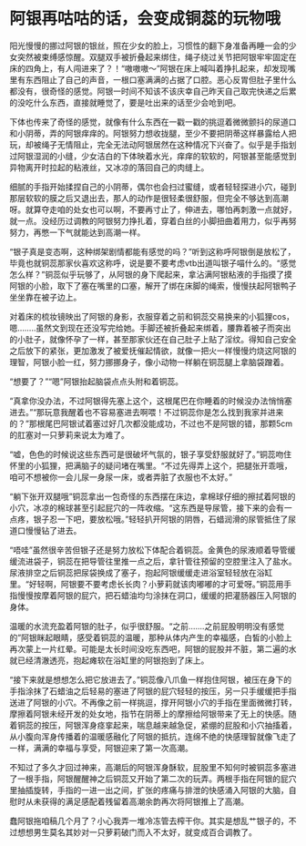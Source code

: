 # 阿银再咕咕的话，会变成铜蕊的玩物哦

阳光慢慢的挪过阿银的银丝，照在少女的脸上，习惯性的翻下身准备再睡一会的少女突然被束缚感惊醒。双腿双手被折叠起来绑住，绳子绕过关节把阿银牢牢固定在床的四角上，有人闯进来了？！“嗷嗷嗷～”阿银在床上喊叫着挣扎起来，却发现嘴里有东西阻止了自己的声音，一根口塞满满的占据了口腔。恶心反胃但肚子里什么都没有，很奇怪的感觉。阿银一时间不知该不该庆幸自己昨天自己取完快递之后累的没吃什么东西，直接就睡觉了，要是吐出来的话至少会呛到吧。

下体也传来了奇怪的感觉，就像有什么东西在一戳一戳的挑逗着微微颤抖的尿道口和小阴蒂，弄的阿银痒痒的。阿银努力想收拢腿，至少不要把阴蒂这样暴露给人把玩，却被绳子无情阻止，完全无法动阿银居然在这种情况下兴奋了。似乎是手指划过阿银湿润的小缝，少女洁白的下体映着水光，痒痒的软软的，阿银甚至能感觉到异物离开时拉起的粘液丝，又冰凉的落回自己的肉缝上。

细腻的手指开始揉捏自己的小阴蒂，偶尔也会扫过蜜缝，或者轻轻探进小穴，碰到那层软软的膜之后又退出去，那人的动作是很轻柔很舒服，但完全不够达到高潮呀。就算夺走咱的处女也可以啊，不要再寸止了，伸进去，哪怕再刺激一点就好，就一点。没经历过调教的阿银努力挣扎着，穿着白丝的小脚扭曲着用力，似乎再努努力，再憋一下气就能达到高潮一样。

“银子真是变态啊，这种绑架剧情都能有感觉的吗？”听到这称呼阿银倒是放松了，毕竟也就铜蕊那家伙喜欢这称呼，说是要不要考虑vtb出道叫银子喵什么的。“感觉怎么样？”铜蕊似乎玩够了，从阿银的身下爬起来，拿沾满阿银粘液的手指摸了摸阿银的小脸，取下了塞在嘴里的口塞，解开了绑在床脚的绳索，慢慢扶起阿银鸭子坐坐靠在被子边上。

对着床的梳妆镜映出了阿银的身影，衣服穿着之前和铜蕊交易换来的小狐狸cos，嗯……..虽然文到现在还没写完给她。手脚还被折叠起来绑着，腰靠着被子而突出的小肚子，就像怀孕了一样，甚至那家伙还在自己肚子上贴了淫纹。得知自己安全之后放下的紧张，更加激发了被爱抚催起情欲，就像一把火一样慢慢灼烧这阿银的理智，阿银小脸一红，努力挪挪身子，像小动物一样躺在铜蕊腿上拿脑袋蹭着。

“想要了？”“嗯”阿银抬起脑袋点点头附和着铜蕊。

“真拿你没办法，不过阿银得先塞上这个，这根尾巴在你睡着的时候没办法悄悄塞进去。”“那玩意我醒着也不容易塞进去啊喂！不过铜蕊你是怎么找到我家并进来的？”那根尾巴阿银试着塞过好几次都没能成功，不过也不是阿银的错，那颗5cm的肛塞对一只萝莉来说太为难了。

“嘘，色色的时候说这些东西可是很破坏气氛的，银子享受舒服就好了。”铜蕊吻住怀里的小狐狸，把满脑子的疑问堵在嘴里。“不过先得弄上这个，把腿张开乖哦，咱可不想被你一会儿尿一身尿一床，或者弄脏了衣服也不太好。”

“躺下张开双腿哦”铜蕊拿出一包奇怪的东西摆在床边，拿棉球仔细的擦拭着阿银的小穴，冰凉的棉球甚至引起屁穴的一阵收缩。“这东西是导尿管，接下来的会有一点疼，银子忍一下吧，要放松哦。”轻轻扒开阿银的阴唇，石蜡润滑的尿管抵住了尿道口慢慢钻了进去。

“唔哇”虽然很辛苦但银子还是努力放松下体配合着铜蕊。金黄色的尿液顺着导管缓缓流进袋子，铜蕊在把导管往里推一点之后，拿针管往预留的空腔里注入了盐水。尿液排空之后铜蕊把尿袋换成了塞子，抱起阿银缓缓走进浴室轻轻放在浴缸里。“好轻啊，阿银要不要考虑长长肉？小萝莉就该肉嘟嘟的才可爱呀。”铜蕊用手指慢慢按摩着阿银的屁穴，把石蜡油均匀涂抹在洞口，缓缓的把灌肠器压入阿银的身体。

温暖的水流充盈着阿银的肚子，似乎很舒服。“之前…….之前屁股明明没有感觉的”阿银眯起眼睛，感受着铜蕊的温暖，那种从体内产生的幸福感，白皙的小脸上再次蒙上一片红晕。可能是太长时间没吃东西吧，阿银的屁股并不脏，第二遍的水就已经清澈透亮，抱起瘫软在浴缸里的阿银抱到了床上。

“接下来就是想想怎么把它放进去了。”铜蕊像八爪鱼一样抱住阿银，被压在身下的手指涂抹了石蜡油之后轻易的塞进了阿银的屁穴轻轻的按压，另一只手缓缓把手指送进了阿银的小穴。不再像之前一样挑逗，撑开阿银小穴的手指在里面微微打转，摩擦着阿银未经开发的处女地，指节在阴蒂上的摩擦给阿银带来了无上的快感。随着铜蕊的按压，阿银浑身痉挛起来，喘息越来越急促，紧绷的屁股和小穴抽搐着，从小腹向浑身传播着的温暖感融化了阿银的抵抗，连绵不绝的快感理智就像飞走了一样，满满的幸福与享受，阿银迎来了第一次高潮。

不知过了多久才回过神来，高潮后的阿银浑身酥软，屁股里不知何时被铜蕊多塞进了一根手指，阿银醒醒神之后铜蕊又开始了第二次的玩弄。两根手指在阿银的屁穴里抽插旋转，手指的一进一出之间，扩张的疼痛与排泄的快感涌入阿银的大脑，自慰时从未获得的满足感配着残留着高潮余韵再次将阿银推上了高潮。

蠢阿银拖咱稿几个月了？小心我弄一堆冷冻管去榨干你。其实是想乱艹银子的，不过想想男生莫名其妙对一只萝莉破门而入不太好，就变成百合调教了。